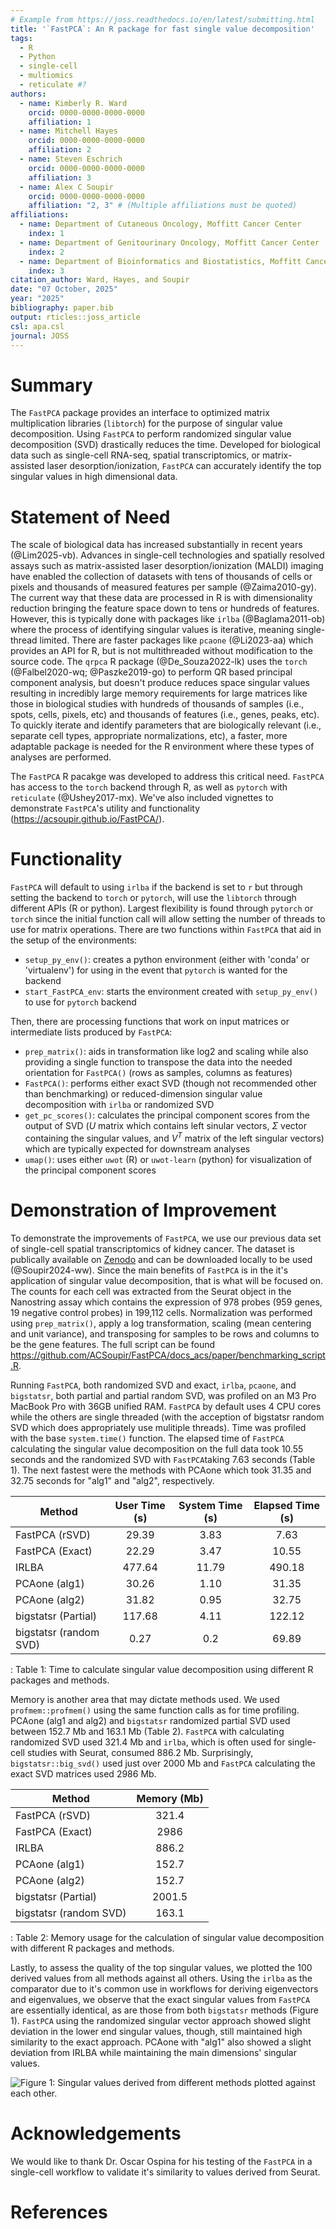```yaml
---
# Example from https://joss.readthedocs.io/en/latest/submitting.html
title: '`FastPCA`: An R package for fast single value decomposition'
tags:
  - R
  - Python
  - single-cell
  - multiomics
  - reticulate #?
authors:
  - name: Kimberly R. Ward
    orcid: 0000-0000-0000-0000
    affiliation: 1
  - name: Mitchell Hayes
    orcid: 0000-0000-0000-0000
    affiliation: 2
  - name: Steven Eschrich
    orcid: 0000-0000-0000-0000
    affiliation: 3
  - name: Alex C Soupir
    orcid: 0000-0000-0000-0000
    affiliation: "2, 3" # (Multiple affiliations must be quoted)
affiliations:
  - name: Department of Cutaneous Oncology, Moffitt Cancer Center
    index: 1
  - name: Department of Genitourinary Oncology, Moffitt Cancer Center
    index: 2
  - name: Department of Bioinformatics and Biostatistics, Moffitt Cancer Center
    index: 3
citation_author: Ward, Hayes, and Soupir
date: "07 October, 2025"
year: "2025"
bibliography: paper.bib
output: rticles::joss_article
csl: apa.csl
journal: JOSS
---
```


# Summary

The `FastPCA` package provides an interface to optimized matrix multiplication libraries (`libtorch`) for the purpose of singular value decomposition. Using `FastPCA` to perform randomized singular value decomposition (SVD) drastically reduces the time. Developed for biological data such as single-cell RNA-seq, spatial transcriptomics, or matrix-assisted laser desorption/ionization, `FastPCA` can accurately identify the top singular values in high dimensional data.

# Statement of Need

The scale of biological data has increased substantially in recent years (@Lim2025-vb). Advances in single-cell technologies and spatially resolved assays such as matrix-assisted laser desorption/ionization (MALDI) imaging have enabled the collection of datasets with tens of thousands of cells or pixels and thousands of measured features per sample (@Zaima2010-gy). The current way that these data are processed in R is with dimensionality reduction bringing the feature space down to tens or hundreds of features. However, this is typically done with packages like `irlba` (@Baglama2011-ob) where the process of identifying singular values is iterative, meaning single-thread limited. There are faster packages like `pcaone` (@Li2023-aa) which provides an API for R, but is not multithreaded without modification to the source code. The `qrpca` R package (@De_Souza2022-lk) uses the `torch` (@Falbel2020-wq; @Paszke2019-go) to perform QR based principal component analysis, but doesn't produce reduces space singular values resulting in incredibly large memory requirements for large matrices like those in biological studies with hundreds of thousands of samples (i.e., spots, cells, pixels, etc) and thousands of features (i.e., genes, peaks, etc). To quickly iterate and identify parameters that are biologically relevant (i.e., separate cell types, appropriate normalizations, etc), a faster, more adaptable package is needed for the R environment where these types of analyses are performed.

The `FastPCA` R pacakge was developed to address this critical need. `FastPCA` has access to the `torch` backend through R, as well as `pytorch` with `reticulate` (@Ushey2017-mx). We've also included vignettes to demonstrate `FastPCA`'s utility and functionality (<https://acsoupir.github.io/FastPCA/>).

# Functionality

`FastPCA` will default to using `irlba` if the backend is set to `r` but through setting the backend to `torch` or `pytorch`, will use the `libtorch` through different APIs (R or python). Largest flexibility is found through `pytorch` or `torch` since the initial function call will allow setting the number of threads to use for matrix operations. There are two functions within `FastPCA` that aid in the setup of the environments:

-   `setup_py_env()`: creates a python environment (either with 'conda' or 'virtualenv') for using in the event that `pytorch` is wanted for the backend
-   `start_FastPCA_env`: starts the environment created with `setup_py_env()` to use for `pytorch` backend

Then, there are processing functions that work on input matrices or intermediate lists produced by `FastPCA`:

-   `prep_matrix()`: aids in transformation like log2 and scaling while also providing a single function to transpose the data into the needed orientation for `FastPCA()` (rows as samples, columns as features)
-   `FastPCA()`: performs either exact SVD (though not recommended other than benchmarking) or reduced-dimension singular value decomposition with `irlba` or randomized SVD
-   `get_pc_scores()`: calculates the principal component scores from the output of SVD ($U$ matrix which contains left sinular vectors, $\Sigma$ vector containing the singular values, and $V^T$ matrix of the left singular vectors) which are typically expected for downstream analyses
-   `umap()`: uses either `uwot` (R) or `uwot-learn` (python) for visualization of the principal component scores

# Demonstration of Improvement

To demonstrate the improvements of `FastPCA`, we use our previous data set of single-cell spatial transcriptomics of kidney cancer. The dataset is publically available on [Zenodo](https://zenodo.org/doi/10.5281/zenodo.12730226) and can be downloaded locally to be used (@Soupir2024-ww). Since the main benefits of `FastPCA` is in the it's application of singular value decomposition, that is what will be focused on. The counts for each cell was extracted from the Seurat object in the Nanostring assay which contains the expression of 978 probes (959 genes, 19 negative control probes) in 199,112 cells. Normalization was performed using `prep_matrix()`, apply a log transformation, scaling (mean centering and unit variance), and transposing for samples to be rows and columns to be the gene features. The full script can be found <https://github.com/ACSoupir/FastPCA/docs_acs/paper/benchmarking_script.R>.

Running `FastPCA`, both randomized SVD and exact, `irlba`, `pcaone`, and `bigstatsr`, both partial and partial random SVD, was profiled on an M3 Pro MacBook Pro with 36GB unified RAM. `FastPCA` by default uses 4 CPU cores while the others are single threaded (with the acception of bigstatsr random SVD which does appropriately use mulitiple threads). Time was profiled with the base `system.time()` function. The elapsed time of `FastPCA` calculating the singular value decomposition on the full data took 10.55 seconds and the randomized SVD with `FastPCA`taking 7.63 seconds (Table 1). The next fastest were the methods with PCAone which took 31.35 and 32.75 seconds for "alg1" and "alg2", respectively.

| Method                 | User Time (s) | System Time (s) | Elapsed Time (s) |
|------------------------|:-------------:|:---------------:|:----------------:|
| FastPCA (rSVD)         |     29.39     |      3.83       |       7.63       |
| FastPCA (Exact)        |     22.29     |      3.47       |      10.55       |
| IRLBA                  |    477.64     |      11.79      |      490.18      |
| PCAone (alg1)          |     30.26     |      1.10       |      31.35       |
| PCAone (alg2)          |     31.82     |      0.95       |      32.75       |
| bigstatsr (Partial)    |    117.68     |      4.11       |      122.12      |
| bigstatsr (random SVD) |     0.27      |       0.2       |      69.89       |

: Table 1: Time to calculate singular value decomposition using different R packages and methods.

Memory is another area that may dictate methods used. We used `profmem::profmem()` using the same function calls as for time profiling. PCAone (alg1 and alg2) and `bigstatsr` randomized partial SVD used between 152.7 Mb and 163.1 Mb (Table 2). `FastPCA` with calculating randomized SVD used 321.4 Mb and `irlba`, which is often used for single-cell studies with Seurat, consumed 886.2 Mb. Surprisingly, `bigstatsr::big_svd()` used just over 2000 Mb and `FastPCA` calculating the exact SVD matrices used 2986 Mb.

| Method                 | Memory (Mb) |
|------------------------|:-----------:|
| FastPCA (rSVD)         |    321.4    |
| FastPCA (Exact)        |    2986     |
| IRLBA                  |    886.2    |
| PCAone (alg1)          |    152.7    |
| PCAone (alg2)          |    152.7    |
| bigstatsr (Partial)    |   2001.5    |
| bigstatsr (random SVD) |    163.1    |

: Table 2: Memory usage for the calculation of singular value decomposition with different R packages and methods.

Lastly, to assess the quality of the top singular values, we plotted the 100 derived values from all methods against all others. Using the `irlba` as the comparator due to it's common use in workflows for deriving eigenvectors and eigenvalues, we observe that the exact singular values from `FastPCA` are essentially identical, as are those from both `bigstatsr` methods (Figure 1). `FastPCA` using the randomized singular vector approach showed slight deviation in the lower end singular values, though, still maintained high similarity to the exact approach. PCAone with "alg1" also showed a slight deviation from IRLBA while maintaining the main dimensions' singular values.

![Figure 1: Singular values derived from different methods plotted against each other.](images/figure1.png)

# Acknowledgements

We would like to thank Dr. Oscar Ospina for his testing of the `FastPCA` in a single-cell workflow to validate it's similarity to values derived from Seurat.

# References
